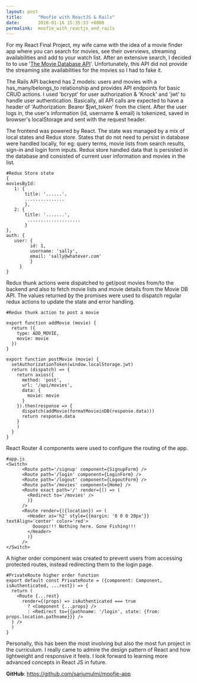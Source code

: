 ```yaml
---
layout: post
title:      "Moofie with ReactJS & Rails"
date:       2018-01-16 15:35:33 +0000
permalink:  moofie_with_reactjs_and_rails
---
```


For my React Final Project, my wife came with the idea of a movie finder app where you can search for movies, see their overviews, streaming availabilities and add to your watch list. After an extensive search, I decided to to use '[The Movie Database API](http://https://www.themoviedb.org/)'. Unfortunately, this API did not provide the streaming site availabilities for the movies so I had to fake it. 

The Rails API backend has 2 models: users and movies with a has_many/belongs_to relationship and provides API endpoints for basic CRUD actions. I used 'bcrypt' for user authorization & 'Knock' and 'jwt' to handle user authentication. Basically, all API calls are expected to have a header of 'Authorization: Bearer $jwt_token' from the client. After the user logs in, the user's information (id, username & email) is tokenized, saved in browser's localStorage and sent with the request header. 

The frontend was powered by React. The state was managed by a mix of local states and Redux store. States that do not need to persist in database were handled locally, for eg: query terms, movie lists from search results, sign-in and login form inputs. Redux store handled data that is persisted in the database and consisted of current user information and movies in the list. 

```
#Redux Store state
{
moviesById:
   1: {
       title: '......',
       ...............
       }, 
   2: {
       title: '.......',
        ....................
       }
},
auth: {
   user: {
         id: 1,
         username: 'sally',
         email: 'sally@whatever.com'
         }
     }
}
```
Redux thunk actions were dispatched to get/post movies from/to the backend and also to fetch movie lists and movie details from the Movie DB API. The values returned by the promises were used to dispatch regular redux actions to update the state and error handling.

```
#Redux thunk action to post a movie

export function addMovie (movie) {
  return ({
    type: ADD_MOVIE,
    movie: movie
  })
}

export function postMovie (movie) {
  setAuthorizationToken(window.localStorage.jwt)
  return (dispatch) => {
    return axios({
      method: 'post',
      url: '/api/movies',
      data: {
        movie: movie
      }
    }).then(response => {
      dispatch(addMovie(formatMovieinDB(response.data)))
      return response.data
    }
    )
  }
}
```
React Router 4 components were used to configure the routing of the app.

```
#app.js
<Switch>
      <Route path='/signup' component={SignupForm} />
      <Route path='/login' component={LoginForm} />
      <Route path='/logout' component={LogoutForm} />
      <Route path='/movies' component={Home} />
      <Route exact path='/' render={() => (
        <Redirect to='/movies' />
        )} 
	  />
      <Route render={({location}) => (
        <Header as='h2' style={{margin: '0 0 0 20px'}} textAlign='center' color='red'>
          Oooops!!! Nothing here. Gone Fishing!!!
        </Header>
        )} 
	  />
</Switch>
```
A higher order component was created to prevent users from accessing protected routes, instead redirecting them to the login page.

```
#PrivateRoute higher order function
export default const PrivateRoute = ({component: Component, isAuthenticated, ...rest}) => {
  return (
    <Route {...rest}
      render={(props) => isAuthenticated === true
        ? <Component {...props} />
        : <Redirect to={{pathname: '/login', state: {from: props.location.pathname}}} />
  } />
  )
}
```
Personally, this has been the most involving but also the most fun project in the curriculum. I really came to admire the design pattern of React and how lightweight and responsive it feels. I look forward to learning more advanced concepts in React JS in future.

**GitHub**: https://github.com/sarjumulmi/moofie-app
